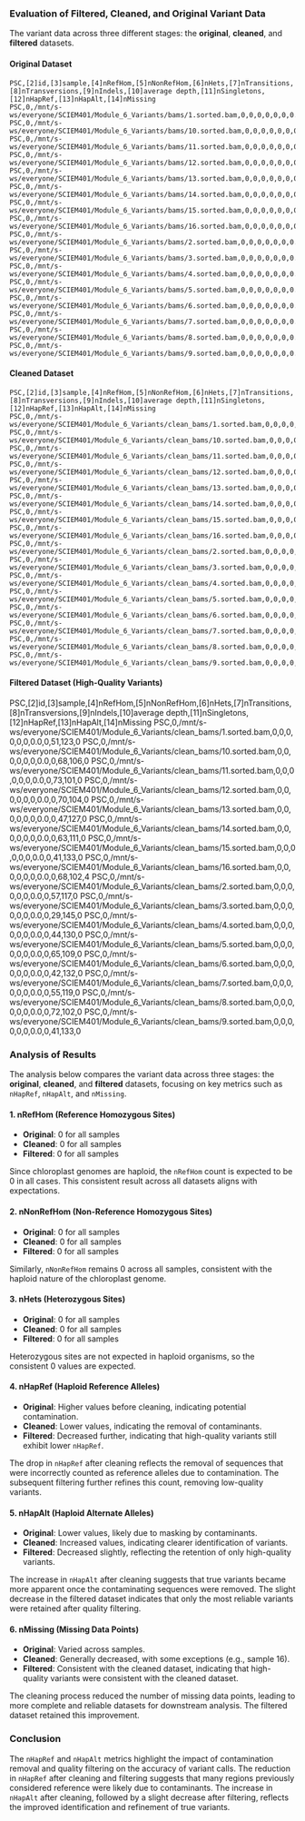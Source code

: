 ### Evaluation of Filtered, Cleaned, and Original Variant Data

The variant data across three different stages: the **original**, **cleaned**, and **filtered** datasets. 

#### Original Dataset
```plaintext
PSC,[2]id,[3]sample,[4]nRefHom,[5]nNonRefHom,[6]nHets,[7]nTransitions,[8]nTransversions,[9]nIndels,[10]average depth,[11]nSingletons,[12]nHapRef,[13]nHapAlt,[14]nMissing
PSC,0,/mnt/s-ws/everyone/SCIEM401/Module_6_Variants/bams/1.sorted.bam,0,0,0,0,0,0,0.0,0,355,79,0
PSC,0,/mnt/s-ws/everyone/SCIEM401/Module_6_Variants/bams/10.sorted.bam,0,0,0,0,0,0,0.0,0,372,62,0
PSC,0,/mnt/s-ws/everyone/SCIEM401/Module_6_Variants/bams/11.sorted.bam,0,0,0,0,0,0,0.0,0,364,70,0
PSC,0,/mnt/s-ws/everyone/SCIEM401/Module_6_Variants/bams/12.sorted.bam,0,0,0,0,0,0,0.0,0,344,89,1
PSC,0,/mnt/s-ws/everyone/SCIEM401/Module_6_Variants/bams/13.sorted.bam,0,0,0,0,0,0,0.0,0,338,96,0
PSC,0,/mnt/s-ws/everyone/SCIEM401/Module_6_Variants/bams/14.sorted.bam,0,0,0,0,0,0,0.0,0,319,115,0
PSC,0,/mnt/s-ws/everyone/SCIEM401/Module_6_Variants/bams/15.sorted.bam,0,0,0,0,0,0,0.0,0,300,134,0
PSC,0,/mnt/s-ws/everyone/SCIEM401/Module_6_Variants/bams/16.sorted.bam,0,0,0,0,0,0,0.0,0,163,241,30
PSC,0,/mnt/s-ws/everyone/SCIEM401/Module_6_Variants/bams/2.sorted.bam,0,0,0,0,0,0,0.0,0,347,87,0
PSC,0,/mnt/s-ws/everyone/SCIEM401/Module_6_Variants/bams/3.sorted.bam,0,0,0,0,0,0,0.0,0,303,131,0
PSC,0,/mnt/s-ws/everyone/SCIEM401/Module_6_Variants/bams/4.sorted.bam,0,0,0,0,0,0,0.0,0,279,155,0
PSC,0,/mnt/s-ws/everyone/SCIEM401/Module_6_Variants/bams/5.sorted.bam,0,0,0,0,0,0,0.0,0,366,68,0
PSC,0,/mnt/s-ws/everyone/SCIEM401/Module_6_Variants/bams/6.sorted.bam,0,0,0,0,0,0,0.0,0,307,125,2
PSC,0,/mnt/s-ws/everyone/SCIEM401/Module_6_Variants/bams/7.sorted.bam,0,0,0,0,0,0,0.0,0,333,101,0
PSC,0,/mnt/s-ws/everyone/SCIEM401/Module_6_Variants/bams/8.sorted.bam,0,0,0,0,0,0,0.0,0,402,32,0
PSC,0,/mnt/s-ws/everyone/SCIEM401/Module_6_Variants/bams/9.sorted.bam,0,0,0,0,0,0,0.0,0,306,125,3
```

#### Cleaned Dataset
```plaintext
PSC,[2]id,[3]sample,[4]nRefHom,[5]nNonRefHom,[6]nHets,[7]nTransitions,[8]nTransversions,[9]nIndels,[10]average depth,[11]nSingletons,[12]nHapRef,[13]nHapAlt,[14]nMissing
PSC,0,/mnt/s-ws/everyone/SCIEM401/Module_6_Variants/clean_bams/1.sorted.bam,0,0,0,0,0,00.0,0,120,152,0
PSC,0,/mnt/s-ws/everyone/SCIEM401/Module_6_Variants/clean_bams/10.sorted.bam,0,0,0,0,0,00.0,0,126,146,0
PSC,0,/mnt/s-ws/everyone/SCIEM401/Module_6_Variants/clean_bams/11.sorted.bam,0,0,0,0,0,00.0,0,141,131,0
PSC,0,/mnt/s-ws/everyone/SCIEM401/Module_6_Variants/clean_bams/12.sorted.bam,0,0,0,0,0,00.0,0,138,133,1
PSC,0,/mnt/s-ws/everyone/SCIEM401/Module_6_Variants/clean_bams/13.sorted.bam,0,0,0,0,0,00.0,0,97,175,0
PSC,0,/mnt/s-ws/everyone/SCIEM401/Module_6_Variants/clean_bams/14.sorted.bam,0,0,0,0,0,00.0,0,123,149,0
PSC,0,/mnt/s-ws/everyone/SCIEM401/Module_6_Variants/clean_bams/15.sorted.bam,0,0,0,0,0,00.0,0,88,184,0
PSC,0,/mnt/s-ws/everyone/SCIEM401/Module_6_Variants/clean_bams/16.sorted.bam,0,0,0,0,0,00.0,0,119,143,10
PSC,0,/mnt/s-ws/everyone/SCIEM401/Module_6_Variants/clean_bams/2.sorted.bam,0,0,0,0,0,00.0,0,121,151,0
PSC,0,/mnt/s-ws/everyone/SCIEM401/Module_6_Variants/clean_bams/3.sorted.bam,0,0,0,0,0,00.0,0,78,194,0
PSC,0,/mnt/s-ws/everyone/SCIEM401/Module_6_Variants/clean_bams/4.sorted.bam,0,0,0,0,0,00.0,0,77,195,0
PSC,0,/mnt/s-ws/everyone/SCIEM401/Module_6_Variants/clean_bams/5.sorted.bam,0,0,0,0,0,00.0,0,131,141,0
PSC,0,/mnt/s-ws/everyone/SCIEM401/Module_6_Variants/clean_bams/6.sorted.bam,0,0,0,0,0,00.0,0,82,190,0
PSC,0,/mnt/s-ws/everyone/SCIEM401/Module_6_Variants/clean_bams/7.sorted.bam,0,0,0,0,0,00.0,0,115,157,0
PSC,0,/mnt/s-ws/everyone/SCIEM401/Module_6_Variants/clean_bams/8.sorted.bam,0,0,0,0,0,00.0,0,135,137,0
PSC,0,/mnt/s-ws/everyone/SCIEM401/Module_6_Variants/clean_bams/9.sorted.bam,0,0,0,0,0,00.0,0,87,184,1
```

#### Filtered Dataset (High-Quality Variants)
PSC,[2]id,[3]sample,[4]nRefHom,[5]nNonRefHom,[6]nHets,[7]nTransitions,[8]nTransversions,[9]nIndels,[10]average depth,[11]nSingletons,[12]nHapRef,[13]nHapAlt,[14]nMissing
PSC,0,/mnt/s-ws/everyone/SCIEM401/Module_6_Variants/clean_bams/1.sorted.bam,0,0,0,0,0,0,0.0,0,51,123,0
PSC,0,/mnt/s-ws/everyone/SCIEM401/Module_6_Variants/clean_bams/10.sorted.bam,0,0,0,0,0,0,0.0,0,68,106,0
PSC,0,/mnt/s-ws/everyone/SCIEM401/Module_6_Variants/clean_bams/11.sorted.bam,0,0,0,0,0,0,0.0,0,73,101,0
PSC,0,/mnt/s-ws/everyone/SCIEM401/Module_6_Variants/clean_bams/12.sorted.bam,0,0,0,0,0,0,0.0,0,70,104,0
PSC,0,/mnt/s-ws/everyone/SCIEM401/Module_6_Variants/clean_bams/13.sorted.bam,0,0,0,0,0,0,0.0,0,47,127,0
PSC,0,/mnt/s-ws/everyone/SCIEM401/Module_6_Variants/clean_bams/14.sorted.bam,0,0,0,0,0,0,0.0,0,63,111,0
PSC,0,/mnt/s-ws/everyone/SCIEM401/Module_6_Variants/clean_bams/15.sorted.bam,0,0,0,0,0,0,0.0,0,41,133,0
PSC,0,/mnt/s-ws/everyone/SCIEM401/Module_6_Variants/clean_bams/16.sorted.bam,0,0,0,0,0,0,0.0,0,68,102,4
PSC,0,/mnt/s-ws/everyone/SCIEM401/Module_6_Variants/clean_bams/2.sorted.bam,0,0,0,0,0,0,0.0,0,57,117,0
PSC,0,/mnt/s-ws/everyone/SCIEM401/Module_6_Variants/clean_bams/3.sorted.bam,0,0,0,0,0,0,0.0,0,29,145,0
PSC,0,/mnt/s-ws/everyone/SCIEM401/Module_6_Variants/clean_bams/4.sorted.bam,0,0,0,0,0,0,0.0,0,44,130,0
PSC,0,/mnt/s-ws/everyone/SCIEM401/Module_6_Variants/clean_bams/5.sorted.bam,0,0,0,0,0,0,0.0,0,65,109,0
PSC,0,/mnt/s-ws/everyone/SCIEM401/Module_6_Variants/clean_bams/6.sorted.bam,0,0,0,0,0,0,0.0,0,42,132,0
PSC,0,/mnt/s-ws/everyone/SCIEM401/Module_6_Variants/clean_bams/7.sorted.bam,0,0,0,0,0,0,0.0,0,55,119,0
PSC,0,/mnt/s-ws/everyone/SCIEM401/Module_6_Variants/clean_bams/8.sorted.bam,0,0,0,0,0,0,0.0,0,72,102,0
PSC,0,/mnt/s-ws/everyone/SCIEM401/Module_6_Variants/clean_bams/9.sorted.bam,0,0,0,0,0,0,0.0,0,41,133,0

### Analysis of Results

The analysis below compares the variant data across three stages: the **original**, **cleaned**, and **filtered** datasets, focusing on key metrics such as `nHapRef`, `nHapAlt`, and `nMissing`.

#### **1. nRefHom (Reference Homozygous Sites)**
- **Original**: 0 for all samples
- **Cleaned**: 0 for all samples
- **Filtered**: 0 for all samples

Since chloroplast genomes are haploid, the `nRefHom` count is expected to be 0 in all cases. This consistent result across all datasets aligns with expectations.

#### **2. nNonRefHom (Non-Reference Homozygous Sites)**
- **Original**: 0 for all samples
- **Cleaned**: 0 for all samples
- **Filtered**: 0 for all samples

Similarly, `nNonRefHom` remains 0 across all samples, consistent with the haploid nature of the chloroplast genome.

#### **3. nHets (Heterozygous Sites)**
- **Original**: 0 for all samples
- **Cleaned**: 0 for all samples
- **Filtered**: 0 for all samples

Heterozygous sites are not expected in haploid organisms, so the consistent 0 values are expected.

#### **4. nHapRef (Haploid Reference Alleles)**
- **Original**: Higher values before cleaning, indicating potential contamination.
- **Cleaned**: Lower values, indicating the removal of contaminants.
- **Filtered**: Decreased further, indicating that high-quality variants still exhibit lower `nHapRef`.

The drop in `nHapRef` after cleaning reflects the removal of sequences that were incorrectly counted as reference alleles due to contamination. The subsequent filtering further refines this count, removing low-quality variants.

#### **5. nHapAlt (Haploid Alternate Alleles)**
- **Original**: Lower values, likely due to masking by contaminants.
- **Cleaned**: Increased values, indicating clearer identification of variants.
- **Filtered**: Decreased slightly, reflecting the retention of only high-quality variants.

The increase in `nHapAlt` after cleaning suggests that true variants became more apparent once the contaminating sequences were removed. The slight decrease in the filtered dataset indicates that only the most reliable variants were retained after quality filtering.

#### **6. nMissing (Missing Data Points)**
- **Original**: Varied across samples.
- **Cleaned**: Generally decreased, with some exceptions (e.g., sample 16).
- **Filtered**: Consistent with the cleaned dataset, indicating that high-quality variants were consistent with the cleaned dataset.

The cleaning process reduced the number of missing data points, leading to more complete and reliable datasets for downstream analysis. The filtered dataset retained this improvement.

### Conclusion
The `nHapRef` and `nHapAlt` metrics highlight the impact of contamination removal and quality filtering on the accuracy of variant calls. The reduction in `nHapRef` after cleaning and filtering suggests that many regions previously considered reference were likely due to contaminants. The increase in `nHapAlt` after cleaning, followed by a slight decrease after filtering, reflects the improved identification and refinement of true variants.

